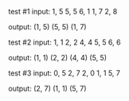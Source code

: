 test #1
input:
1, 5
5, 5
6, 1
1, 7
2, 8

output:
(1, 5)
(5, 5)
(1, 7)

test #2
input:
1, 1
2, 2
4, 4
5, 5
6, 6

output:
(1, 1)
(2, 2)
(4, 4)
(5, 5)

test #3
input:
0, 5
2, 7
2, 0
1, 1
5, 7

output:
(2, 7)
(1, 1)
(5, 7)
